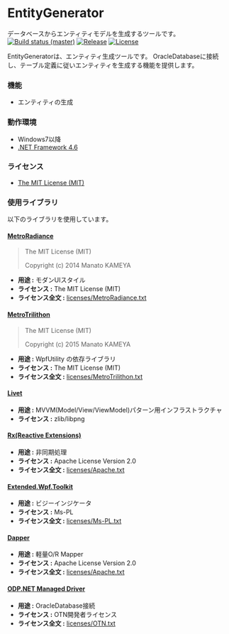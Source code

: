# EntityGenerator
データベースからエンティティモデルを生成するツールです。  
[![Build status (master)](https://img.shields.io/appveyor/ci/thirdplay/EntityGenerator/master.svg?style=flat-square)](https://ci.appveyor.com/project/thirdplay/entitygenerator/branch/master)
[![Release](https://img.shields.io/github/release/thirdplay/EntityGenerator.svg?style=flat-square)](https://github.com/thirdplay/EntityGenerator/releases/latest)
[![License](https://img.shields.io/github/license/thirdplay/EntityGenerator.svg?style=flat-square)](https://github.com/thirdplay/EntityGenerator/blob/master/LICENSE.txt)

EntityGeneratorは、エンティティ生成ツールです。
OracleDatabaseに接続し、テーブル定義に従いエンティティを生成する機能を提供します。

### 機能
* エンティティの生成

### 動作環境
* Windows7以降
* [.NET Framework 4.6](https://www.microsoft.com/ja-jp/download/details.aspx?id=48130)

### ライセンス

* [The MIT License (MIT)](LICENSE.txt)

### 使用ライブラリ

以下のライブラリを使用しています。

#### [MetroRadiance](https://github.com/Grabacr07/MetroRadiance)

> The MIT License (MIT)
> 
> Copyright (c) 2014 Manato KAMEYA

* **用途 :** モダンUIスタイル
* **ライセンス :** The MIT License (MIT)
* **ライセンス全文 :** [licenses/MetroRadiance.txt](licenses/MetroRadiance.txt)

#### [MetroTrilithon](https://github.com/Grabacr07/MetroTrilithon)

> The MIT License (MIT)
> 
> Copyright (c) 2015 Manato KAMEYA

* **用途 :** WpfUtility の依存ライブラリ
* **ライセンス :** The MIT License (MIT)
* **ライセンス全文 :** [licenses/MetroTrilithon.txt](licenses/MetroTrilithon.txt)

#### [Livet](https://github.com/ugaya40/Livet)

* **用途 :** MVVM(Model/View/ViewModel)パターン用インフラストラクチャ
* **ライセンス :** zlib/libpng

#### [Rx(Reactive Extensions)](https://rx.codeplex.com/)

* **用途 :** 非同期処理
* **ライセンス :** Apache License Version 2.0
* **ライセンス全文 :** [licenses/Apache.txt](licenses/Apache.txt)

#### [Extended.Wpf.Toolkit](http://wpftoolkit.codeplex.com/)

* **用途 :** ビジーインジケータ
* **ライセンス :** Ms-PL
* **ライセンス全文 :** [licenses/Ms-PL.txt](licenses/Ms-PL.txt)

#### [Dapper](https://github.com/StackExchange/dapper-dot-net)

* **用途 :** 軽量O/R Mapper
* **ライセンス :** Apache License Version 2.0
* **ライセンス全文 :** [licenses/Apache.txt](licenses/Apache.txt)

#### [ODP.NET Managed Driver](http://www.oracle.com/technetwork/index.html)

* **用途 :** OracleDatabase接続
* **ライセンス :** OTN開発者ライセンス
* **ライセンス全文 :** [licenses/OTN.txt](licenses/OTN.txt)
